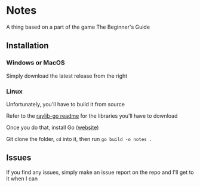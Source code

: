 # Notes

A thing based on a part of the game The Beginner's Guide

## Installation

### Windows or MacOS

Simply download the latest release from the right

### Linux

Unfortunately, you'll have to build it from source

Refer to the [raylib-go readme](<https://github.com/gen2brain/raylib-go?tab=readme-ov-file#requirements>) for the libraries you'll have to download

Once you do that, install Go ([website](<https://go.dev>))

Git clone the folder, `cd` into it, then run `go build -o notes .`

## Issues

If you find any issues, simply make an issue report on the repo and I'll get to it when I can

